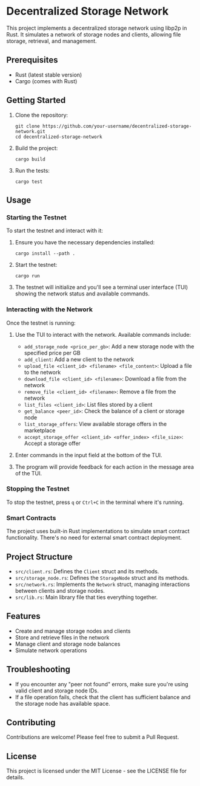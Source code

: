 # Decentralized Storage Network

This project implements a decentralized storage network using libp2p in Rust. It simulates a network of storage nodes and clients, allowing file storage, retrieval, and management.

## Prerequisites

- Rust (latest stable version)
- Cargo (comes with Rust)

## Getting Started

1. Clone the repository:
   ```
   git clone https://github.com/your-username/decentralized-storage-network.git
   cd decentralized-storage-network
   ```

2. Build the project:
   ```
   cargo build
   ```

3. Run the tests:
   ```
   cargo test
   ```

## Usage

### Starting the Testnet

To start the testnet and interact with it:

1. Ensure you have the necessary dependencies installed:
   ```
   cargo install --path .
   ```

2. Start the testnet:
   ```
   cargo run
   ```

3. The testnet will initialize and you'll see a terminal user interface (TUI) showing the network status and available commands.

### Interacting with the Network

Once the testnet is running:

1. Use the TUI to interact with the network. Available commands include:
   - `add_storage_node <price_per_gb>`: Add a new storage node with the specified price per GB
   - `add_client`: Add a new client to the network
   - `upload_file <client_id> <filename> <file_content>`: Upload a file to the network
   - `download_file <client_id> <filename>`: Download a file from the network
   - `remove_file <client_id> <filename>`: Remove a file from the network
   - `list_files <client_id>`: List files stored by a client
   - `get_balance <peer_id>`: Check the balance of a client or storage node
   - `list_storage_offers`: View available storage offers in the marketplace
   - `accept_storage_offer <client_id> <offer_index> <file_size>`: Accept a storage offer

2. Enter commands in the input field at the bottom of the TUI.

3. The program will provide feedback for each action in the message area of the TUI.

### Stopping the Testnet

To stop the testnet, press `q` or `Ctrl+C` in the terminal where it's running.

### Smart Contracts

The project uses built-in Rust implementations to simulate smart contract functionality. There's no need for external smart contract deployment.

## Project Structure

- `src/client.rs`: Defines the `Client` struct and its methods.
- `src/storage_node.rs`: Defines the `StorageNode` struct and its methods.
- `src/network.rs`: Implements the `Network` struct, managing interactions between clients and storage nodes.
- `src/lib.rs`: Main library file that ties everything together.

## Features

- Create and manage storage nodes and clients
- Store and retrieve files in the network
- Manage client and storage node balances
- Simulate network operations

## Troubleshooting

- If you encounter any "peer not found" errors, make sure you're using valid client and storage node IDs.
- If a file operation fails, check that the client has sufficient balance and the storage node has available space.

## Contributing

Contributions are welcome! Please feel free to submit a Pull Request.

## License

This project is licensed under the MIT License - see the LICENSE file for details.
